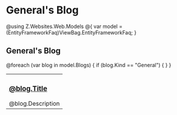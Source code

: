 # General's Blog

@using Z.Websites.Web.Models
@{
    var model = (EntityFrameworkFaq)ViewBag.EntityFrameworkFaq;
}

<h2>General's Blog</h2>

<table>
    <tbody>
        @foreach (var blog in model.Blogs)
        {
            if (blog.Kind == "General")
            {
                <tr>
                    <td>
                        <h3><a href="@blog.Url">@blog.Title</a></h3>
                        @blog.Description
                    </td>
                </tr>
            }
        }
    </tbody>
</table>

